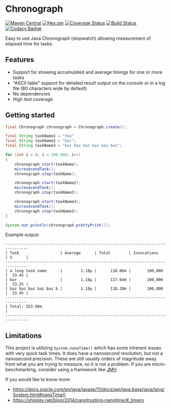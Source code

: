 # Chronograph

[![Maven Central](https://img.shields.io/maven-central/v/com.ethlo.time/chronograph.svg)](http://search.maven.org/#search%7Cga%7C1%7Cg%3A%22com.ethlo.time%22%20a%3A%22chronograph%22)
[![Hex.pm](https://img.shields.io/hexpm/l/plug.svg)](LICENSE)
[![Coverage Status](https://coveralls.io/repos/github/ethlo/chronograph/badge.svg?branch=master&kill_cache=3)](https://coveralls.io/github/ethlo/chronograph?branch=master)
[![Build Status](https://travis-ci.org/ethlo/chronograph.svg?branch=master)](https://travis-ci.org/ethlo/chronograph)
[![Codacy Badge](https://api.codacy.com/project/badge/Grade/0d9d2c9bfddc400f84203aa82a55f211)](https://www.codacy.com/app/morten/chronograph?utm_source=github.com&amp;utm_medium=referral&amp;utm_content=ethlo/chronograph&amp;utm_campaign=Badge_Grade)

Easy to use Java Chronograph (stopwatch) allowing measurement of elapsed time for tasks.

## Features
* Support for showing accumulated and average timings for one or more tasks
* "ASCII table" support for detailed result output on the console or in a log file (80 characters wide by default)
* No dependencies
* High test coverage

## Getting started
```java
final Chronograph chronograph = Chronograph.create();

final String taskName1 = "foo"
final String taskName2 = "bar";
final String taskName3 = "baz baz baz baz baz baz";

for (int i = 0; i < 100_000; i++)
{
    chronograph.start(taskName);
    microsecondTask();
    chronograph.stop(taskName);

    chronograph.start(taskName2);
    microsecondTask();
    chronograph.stop(taskName2);

    chronograph.start(taskName3);
    microsecondTask();
    chronograph.stop(taskName3);
}

System.out.println(chronograph.prettyPrint());
``` 

Example output:
```
--------------------------------------------------------------------------------
| Task                  | Average      | Total        | Invocations   | %      |    
--------------------------------------------------------------------------------
| a long task name      |        1.18μ |      118.06m |       100,000 |  33.4% |
| bar                   |        1.18μ |      117.64m |       100,000 |  33.2% |
| baz baz baz baz baz b |        1.18μ |      118.28m |       100,000 |  33.4% |
--------------------------------------------------------------------------------
| Total: 353.98m                                                               |
--------------------------------------------------------------------------------
```

## Limitations
This project is utilizing `System.nanoTime()` which has some inherent issues with very quick task times. It does have a nanosecond resolution, but not a nanosecond precision. These are still usually orders of magnitude away from what you are trying to measure, so it is not a problem. If you are micro-benchmarking, consider using a framework like [JMH](https://mvnrepository.com/artifact/org.openjdk.jmh/jmh-core)

If you would like to know more:
* https://docs.oracle.com/en/java/javase/11/docs/api/java.base/java/lang/System.html#nanoTime()
* https://shipilev.net/blog/2014/nanotrusting-nanotime/#_timers
